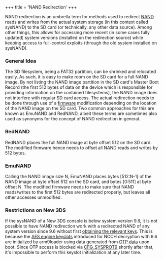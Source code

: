 +++
title = 'NAND Redirection'
+++

NAND redirection is an umbrella term for methods used to redirect
[NAND](Flash_Filesystem "wikilink") reads and writes from the actual
system storage (in this context called sysNAND) to the SD card (or
technically, any other data source). Among other things, this allows for
accessing more recent (in some cases fully updated) system versions
(installed on the redirection source) while keeping access to
full-control exploits (through the old system installed on sysNAND).

### General Idea

The SD filesystem, being a FAT32 partition, can be shrinked and
relocated easily. As such, it is easy to make room on the SD card for a
full NAND image. By not listing the NAND image partition in the SD
card's Master Boot Record (the first 512 bytes of data on the device
which is responsible for providing information on the contained
filesystems), the NAND image does not interfere with regular SD card
access. The actual redirection needs to be done through use of a
[firmware](FIRM "wikilink") modification depending on the location of
the NAND image on the SD card. Two common approaches for this are known
as EmuNAND and RedNAND, albeit these terms are sometimes also used as
synonyms for the concept of NAND redirection in general.

### RedNAND

RedNAND places the full NAND image at byte offset 512 on the SD card.
The modified firmware hence needs to offset all NAND reads and writes by
512 bytes.

### EmuNAND

Calling the NAND image size N, EmuNAND places bytes \[512:N-1\] of the
NAND image at byte offset 512 on the SD card, and bytes \[0:511\] at
byte offset N. The modified firmware needs to make sure that NAND
reads/writes to the first 512 bytes are redirected properly, but leaves
all other accesses unmodified.

### Restrictions on New 3DS

If the sysNAND of a New 3DS console is below system version 9.6, it is
not possible to have NAND redirection work with a redirected NAND of any
system version since 9.6 without first [obtaining the relevant
keys](3DS_System_Flaws#arm9loader "wikilink"). This is because the [AES
engine keyslots](AES "wikilink") introduced for NCCH decryption with 9.6
are initialized by arm9loader using data generated from [OTP
data](OTP_Registers "wikilink") upon boot. Since OTP access is blocked
via [CFG_SYSPROT9](CONFIG_Registers#cfg_sysprot9 "wikilink") shortly
after that, it's impossible to perform this keyslot initialization at
any later time.
